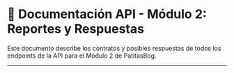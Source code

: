 # 📘 Documentación API - Módulo 2: Reportes y Respuestas

Este documento describe los contratos y posibles respuestas de todos los endpoints de la API para el Módulo 2 de PatitasBog.

---

